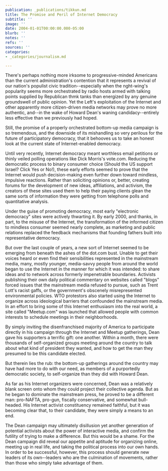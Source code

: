 ```yaml
---
publication: _publications/tikkun.md
title: The Promise and Peril of Internet Democracy
subtitle: ''
image: ''
date: 2004-01-01T00:00:00.000-05:00
blurb: ''
notes: ''
refs: ''
sources: ''
categories:
- _categories/journalism.md

---
```

There's perhaps nothing more irksome to progressive-minded Americans than the current administration's contention that it represents a revival of our nation's populist civic tradition--especially when the nght-wing's popularity seems more orchestrated by radio hosts armed with talking points supplied by Republican thmk tanks than energized by any genuine groundswell of public opinion. Yet the Left's exploitation of the Internet and other apparently more citizen-driven media networks may prove no more authentic, and--in the wake of Howard Dean's waning candidacy--entirely less effective than we previously had hoped.

Still, the promise of a properly orchestrated bottom-up media campaign is so tremendous, and the downside of its mishandling so very perilous for the future of participatory democracy, that it behooves us to take an honest look at the current state of Internet-enabled democracy.

Until very recently, Internet democracy meant worthless email petitions or thinly veiled polling operations like Dick Morris's vote.com. Reducing the democratic process to binary consumer choice (Should the US support Israel? Click Yes or No!), these early efforts seemed to prove that the Internet would push decision-making even further down toward mindless, impulsive reactions. Rather than soliciting opinions or, better, creating forums for the development of new ideas, affiliations, and activism, the creators of these sites used them to help their paying clients glean the same sorts of information they were getting from telephone polls and quantitative analysis.

Under the guise of promoting democracy, most early "electronic democracy" sites were actively thwarting it. By early 2000, and thanks, in part, to the misuse of the Internet, the transformation of the informed citizen to mindless consumer seemed nearly complete, as marketing and public relations replaced the feedback mechanisms that founding fathers built into representative democracy.

But over the last couple of years, a new sort of Internet seemed to be emerging from beneath the ashes of the dot.com bust. Unable to get their voices heard or even find their sensibilities represented in the mainstream media, many, mostly younger, media-savvy people from around the world began to use the Internet in the manner for which it was intended: to share ideas and to network across formerly impenetrable boundaries. Activists publishing their own daily political commentary on websites called "blogs" forced issues that the mainstream media refused to pursue, such as Trent Lott's racist gaffs, or the government's obscenely misrepresented environmental policies. WTO protestors also started using the Internet to organize across ideological barriers that confounded the mainstream media. In an effort to bring some of this Internet enthusiasm into the real world, a site called "Meetup.com" was launched that allowed people with common interests to schedule meetings in their neighborhoods.

By simply inviting the disenfranchised majority of America to participate directly in his campaign through the Internet and Meetup gatherings, Dean gave his supporters a terrific gift: one another. Within a month, there were thousands of self-organized groups meeting around the country to talk about what kind of president they wanted, and how to get the man they presumed to be this candidate elected.

But therein lies the rub: the bottom-up gatherings around the country may have had more to do with our need, as members of a purportedly democratic society, to self-organize than they did with Howard Dean.

As far as his Internet organizers were concerned, Dean was a relatively blank screen onto whom they could project their collective agenda. But as he began to dominate the mainstream press, he proved to be a different man: pro-NAFTA, pro-gun, fiscally conservative, and somewhat bull-headed. His Internet activist constituency remained faithful, but it was becoming clear that, to their candidate, they were simply a means to an end.

The Dean campaign may ultimately disillusion yet another generation of potential activists about the power of interactive media, and confirm the futility of trying to make a difference. But this would be a shame. For the Dean campaign did reveal our appetite and aptitude for organizing online, meeting up in real life, and taking the political process into our own hands. In order to be successful, however, this process should generate new leaders of its own--leaders who are the culmination of movements, rather than those who simply take advantage of them.